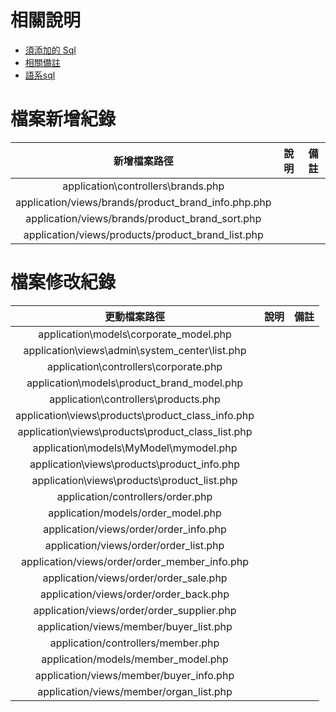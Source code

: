 # 相關說明

- [須添加的 Sql](/doc/jhong.addSql.md)
- [相關備註](/doc/jhong.remark.md)
- [語系sql](/doc/lang_backend.sql)

# 檔案新增紀錄

|                    新增檔案路徑                     | 說明 | 備註 |
| :-------------------------------------------------: | :--: | :--: |
|         application\controllers\brands.php          |      |      |
| application/views/brands/product_brand_info.php.php |      |      |
|   application/views/brands/product_brand_sort.php   |      |      |
|  application/views/products/product_brand_list.php  |      |      |

# 檔案修改紀錄

|                   更動檔案路徑                    | 說明 | 備註 |
| :-----------------------------------------------: | :--: | :--: |
|      application\models\corporate_model.php       |      |      |
|  application\views\admin\system_center\list.php   |      |      |
|       application\controllers\corporate.php       |      |      |
|    application\models\product_brand_model.php     |      |      |
|       application\controllers\products.php        |      |      |
| application\views\products\product_class_info.php |      |      |
| application\views\products\product_class_list.php |      |      |
|      application\models\MyModel\mymodel.php       |      |      |
|    application\views\products\product_info.php    |      |      |
|    application\views\products\product_list.php    |      |      |
|         application/controllers/order.php         |      |      |
|        application/models/order_model.php         |      |      |
|      application/views/order/order_info.php       |      |      |
|      application/views/order/order_list.php       |      |      |
|   application/views/order/order_member_info.php   |      |      |
|      application/views/order/order_sale.php       |      |      |
|      application/views/order/order_back.php       |      |      |
|    application/views/order/order_supplier.php     |      |      |
|      application/views/member/buyer_list.php      |      |      |
|        application/controllers/member.php         |      |      |
|        application/models/member_model.php        |      |      |
|      application/views/member/buyer_info.php      |      |      |
|      application/views/member/organ_list.php      |      |      |
  

